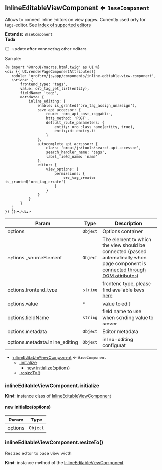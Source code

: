 ## InlineEditableViewComponent ⇐ `BaseComponent`
<a name="module_InlineEditableViewComponent"></a>
Allows to connect inline editors on view pages.
Currently used only for tags-editor. See [index of supported editors](../editor)

**Extends:** `BaseComponent`  
**Todo**

- [ ] update after connecting other editors

Sample:

```twig
{% import '@OroUI/macros.html.twig' as UI %}
<div {{ UI.renderPageComponentAttributes({
   module: 'oroform/js/app/components/inline-editable-view-component',
   options: {
       frontend_type: 'tags',
       value: oro_tag_get_list(entity),
       fieldName: 'tags',
       metadata: {
           inline_editing: {
               enable: is_granted('oro_tag_assign_unassign'),
               save_api_accessor: {
                   route: 'oro_api_post_taggable',
                   http_method: 'POST',
                   default_route_parameters: {
                       entity: oro_class_name(entity, true),
                       entityId: entity.id
                   }
               },
               autocomplete_api_accessor: {
                   class: 'oroui/js/tools/search-api-accessor',
                   search_handler_name: 'tags',
                   label_field_name: 'name'
               },
               editor: {
                   view_options: {
                       permissions: {
                           oro_tag_create: is_granted('oro_tag_create')
                       }
                   }
               }
           }
       }
   }
}) }}></div>
```


| Param | Type | Description |
| --- | --- | --- |
| options | `Object` | Options container |
| options.\_sourceElement | `Object` | The element to which the view should be connected (passed automatically when page component is [connected through DOM attributes](../../../../UIBundle/Resources/doc/reference/page-component.md)) |
| options.frontend_type | `string` | frontend type, please find [available keys here](../../public/js/tools/frontend-type-map.js) |
| options.value | `*` | value to edit |
| options.fieldName | `string` | field name to use when sending value to server |
| options.metadata | `Object` | Editor metadata |
| options.metadata.inline_editing | `Object` | inline-editing configurat

* [InlineEditableViewComponent](#module_InlineEditableViewComponent) ⇐ `BaseComponent`
  * [.initialize](#module_InlineEditableViewComponent#initialize)
    * [new initialize(options)](#new_module_InlineEditableViewComponent#initialize_new)
  * [.resizeTo()](#module_InlineEditableViewComponent#resizeTo)

<a name="module_InlineEditableViewComponent#initialize"></a>
### inlineEditableViewComponent.initialize
**Kind**: instance class of [InlineEditableViewComponent](#module_InlineEditableViewComponent)  
<a name="new_module_InlineEditableViewComponent#initialize_new"></a>
#### new initialize(options)

| Param | Type |
| --- | --- |
| options | `Object` | 

<a name="module_InlineEditableViewComponent#resizeTo"></a>
### inlineEditableViewComponent.resizeTo()
Resizes editor to base view width

**Kind**: instance method of the [InlineEditableViewComponent](#module_InlineEditableViewComponent)  
